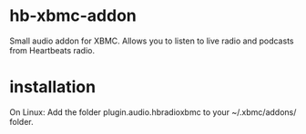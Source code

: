 hb-xbmc-addon
=============

Small audio addon for XBMC. Allows you to listen to live radio and podcasts from Heartbeats radio.

installation
============

On Linux: 
Add the folder plugin.audio.hbradioxbmc to your ~/.xbmc/addons/ folder.


